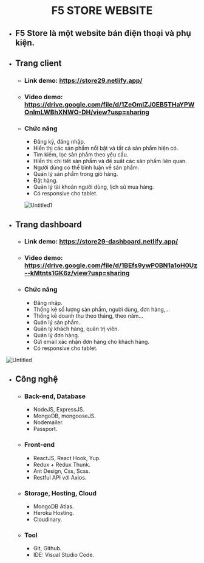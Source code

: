   <h1 align="center"><b>F5 STORE WEBSITE</b></h1>

- ## F5 Store là một website bán điện thoại và phụ kiện.

- ## Trang client

  - ### Link demo: https://store29.netlify.app/
  - ### Video demo: https://drive.google.com/file/d/1ZeOmlZJ0EB5THaYPWOnImLWBhXNWO-DH/view?usp=sharing
  - ### Chức năng
    - Đăng ký, đăng nhập.
    - Hiển thị các sản phẩm nổi bật và tất cả sản phẩm hiện có.
    - Tìm kiếm, lọc sản phẩm theo yêu cầu.
    - Hiển thị chi tiết sản phẩm và đề xuất các sản phẩm liên quan.
    - Người dùng có thể bình luận về sản phẩm.
    - Quản lý sản phẩm trong giỏ hàng.
    - Đặt hàng.
    - Quản lý tài khoản người dùng, lịch sử mua hàng.
    - Có responsive cho tablet.
    
    ![Untitled1](https://user-images.githubusercontent.com/67097279/185683811-fa5f9e39-3bed-4858-8c0a-5759298c33dc.png)


- ## Trang dashboard

  - ### Link demo: https://store29-dashboard.netlify.app/
  - ### Video demo: https://drive.google.com/file/d/1BEfs9ywP0BN1a1oH0Uz--kMtnts1GK6z/view?usp=sharing

  - ### Chức năng
    - Đăng nhập.
    - Thống kê số lượng sản phẩm, người dùng, đơn hàng,...
    - Thống kê doanh thu theo tháng, theo năm...
    - Quản lý sản phẩm.
    - Quản lý khách hàng, quản trị viên.
    - Quản lý đơn hàng.
    - Gửi email xác nhận đơn hàng cho khách hàng.
    - Có responsive cho tablet.
    
![Untitled](https://user-images.githubusercontent.com/67097279/185683129-553f0d43-fd97-4b36-8d01-75bc61721245.png)

- ## Công nghệ

  - ### Back-end, Database

    - NodeJS, ExpressJS.
    - MongoDB, mongooseJS.
    - Nodemailer.
    - Passport.

  - ### Front-end

    - ReactJS, React Hook, Yup.
    - Redux + Redux Thunk.
    - Ant Design, Css, Scss.
    - Restful API với Axios.

  - ### Storage, Hosting, Cloud

    - MongoDB Atlas.
    - Heroku Hosting.
    - Cloudinary.

  - ### Tool
    - Git, Github.
    - IDE: Visual Studio Code.

